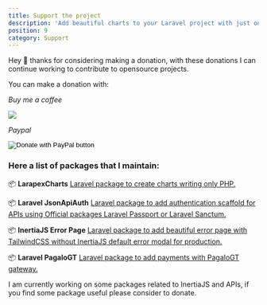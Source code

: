 ```yaml
---
title: Support the project
description: 'Add beautiful charts to your Laravel project with just one facade.'
position: 9
category: Support
---
```


Hey 👋 thanks for considering making a donation, with these donations I can continue working to contribute to opensource projects.

You can make a donation with:

<i class="text-gray-500">Buy me a coffee</i>

<a target="_blank" href="https://www.buymeacoffee.com/arielmejiadev">
    <img src="https://img.buymeacoffee.com/button-api/?text=Buy me a coffee&emoji=&slug=arielmejiadev&button_colour=FF5F5F&font_colour=ffffff&font_family=Cookie&outline_colour=000000&coffee_colour=FFDD00">
</a>

<i class="text-gray-500">Paypal</i>
<form action="https://www.paypal.com/donate" method="post" target="_top">
    <input type="hidden" name="hosted_button_id" value="4H5L4EXW36ZS6" />
    <input type="image" src="https://www.paypalobjects.com/en_US/i/btn/btn_donateCC_LG.gif" border="0" name="submit" title="PayPal - The safer, easier way to pay online!" alt="Donate with PayPal button" />
</form>

### Here a list of packages that I maintain:

📦 <strong class="mx-3">LarapexCharts</strong> <a href="https://larapex-charts.netlify.app/" target="_blank">Laravel package to create charts writing only PHP.</a>

📦 <strong class="ml-3">Laravel JsonApiAuth</strong> <a href="https://json-api-auth.netlify.app/" target="_blank">Laravel package to add authentication scaffold for APIs using Official packages Laravel Passport or Laravel Sanctum.</a>

📦 <strong class="ml-3">InertiaJS Error Page</strong> <a href="https://packagist.org/packages/arielmejiadev/inertiajs-error-page" target="_blank">Laravel package to add beautiful error page with TailwindCSS without InertiaJS default error modal for production.</a>

📦 <strong class="ml-3">Laravel PagaloGT</strong> <a href="https://packagist.org/packages/arielmejiadev/pagalogt" target="_blank">Laravel package to add payments with PagaloGT gateway.</a>


I am currently working on some packages related to InertiaJS and APIs, if you find some package useful please consider to donate.
